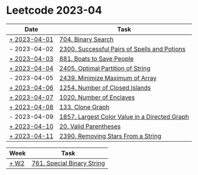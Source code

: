 # Leetcode 2023-04

| Date                                    | Task                                                                                                                    |
|-----------------------------------------|-------------------------------------------------------------------------------------------------------------------------|
| [+ 2023-04-01](/src/LeetCode00704.java) | [704. Binary Search](https://leetcode.com/problems/binary-search/)                                                      |
| - 2023-04-02                            | [2300. Successful Pairs of Spells and Potions](https://leetcode.com/problems/successful-pairs-of-spells-and-potions/)   |
| [+ 2023-04-03](/src/LeetCode00881.java) | [881. Boats to Save People](https://leetcode.com/problems/boats-to-save-people/)                                        |
| [+ 2023-04-04](/src/LeetCode02405.java) | [2405. Optimal Partition of String](https://leetcode.com/problems/optimal-partition-of-string/)                         |
| - 2023-04-05                            | [2439. Minimize Maximum of Array](https://leetcode.com/problems/minimize-maximum-of-array/)                             |
| [+ 2023-04-06](src/LeetCode01254.java)  | [1254. Number of Closed Islands](https://leetcode.com/problems/number-of-closed-islands/)                               |
| [+ 2023-04-07](src/Leetcode01020.java)  | [1020. Number of Enclaves](https://leetcode.com/problems/number-of-enclaves/)                                           |
| [+ 2023-04-08](src/LeetCode00133.java)  | [133. Clone Graph](https://leetcode.com/problems/clone-graph/)                                                          |
| - 2023-04-09                            | [1857. Largest Color Value in a Directed Graph](https://leetcode.com/problems/largest-color-value-in-a-directed-graph/) |
| [+ 2023-04-10](src/LeetCode00021.java)  | [20. Valid Parentheses](https://leetcode.com/problems/valid-parentheses)                                                |
| [+ 2023-04-11](src/LeetCode02390.java)  | [2390. Removing Stars From a String](https://leetcode.com/problems/removing-stars-from-a-string/)                       |

| Week                            | Task                                                                              |
|---------------------------------|-----------------------------------------------------------------------------------|
| [+ W2](/src/LeetCode00761.java) | [761. Special Binary String](https://leetcode.com/problems/find-anagram-mappings) |
